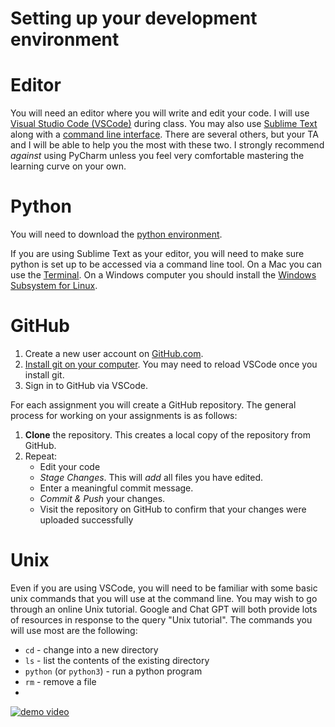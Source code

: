 Setting up your development environment
=======================================

# Editor

You will need an editor where you will write and edit your code. I will use [Visual Studio Code (VSCode)](https://code.visualstudio.com/) during class. You may also use [Sublime Text](https://www.sublimetext.com/) along with a [command line interface](https://en.wikipedia.org/wiki/Command-line_interface). There are several others, but your TA and I will be able to help you the most with these two. I strongly recommend *against* using PyCharm unless you feel very comfortable mastering the learning curve on your own.

# Python

You will need to download the [python environment](https://www.python.org/downloads/). 

If you are using Sublime Text as your editor, you will need to make sure python is set up to be accessed via a command line tool. On a Mac you can use the [Terminal](https://support.apple.com/guide/terminal/welcome/mac). On a Windows computer you should install the [Windows Subsystem for Linux](https://learn.microsoft.com/en-us/windows/wsl/install). 

# GitHub

1. Create a new user account on [GitHub.com](https://github.com/). 
2. [Install git on your computer](https://github.com/git-guides/install-git). You may need to reload VSCode once you install git.
3. Sign in to GitHub via VSCode.

For each assignment you will create a GitHub repository. The general process for working on your assignments is as follows:

1. **Clone** the repository. This creates a local copy of the repository from GitHub.
2. Repeat:
   - Edit your code
   - *Stage Changes*. This will *add* all files you have edited.
   - Enter a meaningful commit message.
   - *Commit & Push* your changes.
   - Visit the repository on GitHub to confirm that your changes were uploaded successfully

# Unix

Even if you are using VSCode, you will need to be familiar with some basic unix commands that you will use at the command line. You may wish to go through an online Unix tutorial. Google and Chat GPT will both provide lots of resources in response to the query "Unix tutorial". The commands you will use most are the following:

- `cd` - change into a new directory
- `ls` - list the contents of the existing directory
- `python` (or `python3`) - run a python program
- `rm` - remove a file
- 
[![demo video](https://img.youtube.com/vi/TprrFYPB9jY/0.jpg)](https://youtu.be/TprrFYPB9jY?si=GxDpIsMTfE_roFmC)